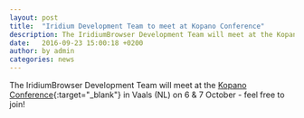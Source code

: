 ```yaml
---
layout: post
title:  "Iridium Development Team to meet at Kopano Conference"
description: The IridiumBrowser Development Team will meet at the Kopano Conference...
date:   2016-09-23 15:00:18 +0200
author:	by admin
categories: news
---
```


The IridiumBrowser Development Team will meet at the [Kopano Conference](https://kopano.com/conference/){:target="_blank"} in Vaals (NL) on 6 & 7 October - feel free to join!